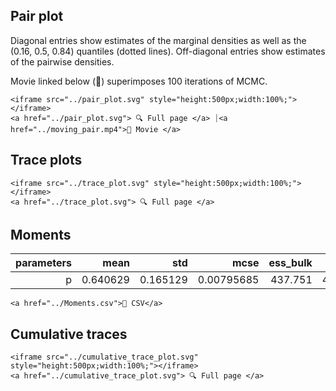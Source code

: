 ## Pair plot 

Diagonal entries show estimates of the marginal 
densities as well as the (0.16, 0.5, 0.84) 
quantiles (dotted lines). 
Off-diagonal entries show estimates of the pairwise 
densities. 

Movie linked below (🍿) superimposes 
100 iterations 
of MCMC. 

```@raw html
<iframe src="../pair_plot.svg" style="height:500px;width:100%;"></iframe>
<a href="../pair_plot.svg"> 🔍 Full page </a> ⏐<a href="../moving_pair.mp4">🍿 Movie </a>
```


## Trace plots 


```@raw html
<iframe src="../trace_plot.svg" style="height:500px;width:100%;"></iframe>
<a href="../trace_plot.svg"> 🔍 Full page </a> 
```


## Moments 

| **parameters** | **mean** | **std**  | **mcse**   | **ess\_bulk** | **ess\_tail** | **rhat** | **ess\_per\_sec** |
|---------------:|---------:|---------:|-----------:|--------------:|--------------:|---------:|------------------:|
| p              | 0.640629 | 0.165129 | 0.00795685 | 437.751       | 498.529       | 1.00138  | 78.8598           |
 

```@raw html
<a href="../Moments.csv">💾 CSV</a>
```


## Cumulative traces 


```@raw html
<iframe src="../cumulative_trace_plot.svg" style="height:500px;width:100%;"></iframe>
<a href="../cumulative_trace_plot.svg"> 🔍 Full page </a> 
```

